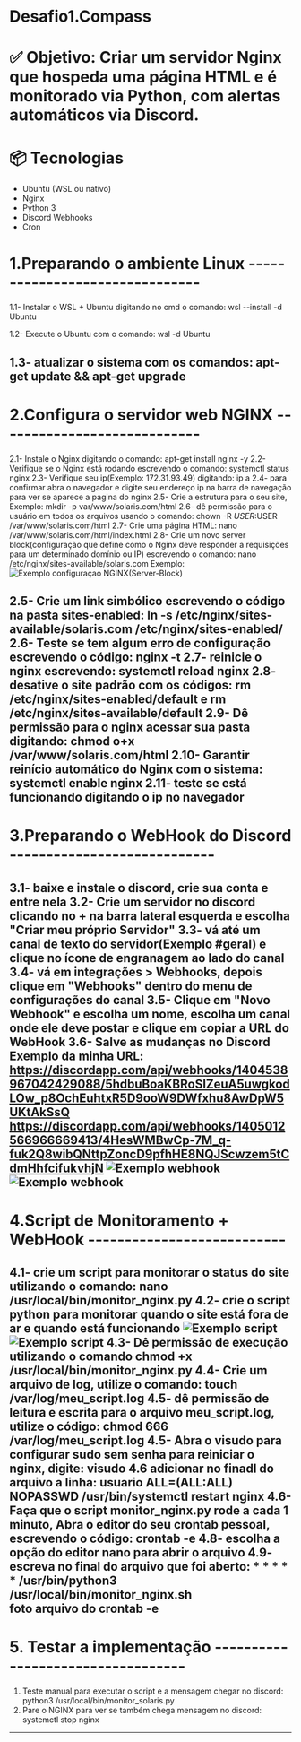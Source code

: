 # Desafio1.Compass

# ✅ Objetivo: Criar um servidor Nginx que hospeda uma página HTML e é monitorado via Python, com alertas automáticos via Discord.


# 📦 Tecnologias
- Ubuntu (WSL ou nativo)
- Nginx
- Python 3 
- Discord Webhooks
- Cron

# 1.Preparando o ambiente Linux -------------------------------
1.1- Instalar o WSL + Ubuntu digitando no cmd o comando: wsl --install -d Ubuntu

1.2- Execute o Ubuntu com o comando: wsl -d Ubuntu

1.3- atualizar o sistema com os comandos: apt-get update && apt-get upgrade
--------------------------------------------------------------------------------------------------------------------------------------------------------------------



# 2.Configura o servidor web NGINX ----------------------------
2.1- Instale o Nginx digitando o comando: apt-get install nginx -y
2.2- Verifique se o Nginx está rodando escrevendo o comando: systemctl status nginx
2.3- Verifique seu ip(Exemplo: 172.31.93.49) digitando: ip a
2.4- para confirmar abra o navegador e digite seu endereço ip na barra de navegação para ver se aparece a pagina do nginx
2.5- Crie a estrutura para o seu site, Exemplo: mkdir -p var/www/solaris.com/html
2.6- dê permissão para o usuário em todos os arquivos usando o comando: chown -R $USER:$USER /var/www/solaris.com/html
2.7- Crie uma página HTML: nano /var/www/solaris.com/html/index.html
2.8- Crie um novo server block(configuração que define como o Nginx deve responder a requisições para um determinado domínio ou IP) escrevendo o comando: nano /etc/nginx/sites-available/solaris.com
Exemplo:
![Exemplo configuraçao NGINX(Server-Block)](imagens/server-block.png)

2.5- Crie um link simbólico escrevendo o código na pasta sites-enabled: ln -s /etc/nginx/sites-available/solaris.com /etc/nginx/sites-enabled/
2.6- Teste se tem algum erro de configuração escrevendo o código: nginx -t
2.7- reinicie o nginx escrevendo: systemctl reload nginx
2.8- desative o site padrão com os códigos: rm /etc/nginx/sites-enabled/default e rm /etc/nginx/sites-available/default
2.9- Dê permissão para o nginx acessar sua pasta digitando: chmod o+x /var/www/solaris.com/html 
2.10- Garantir reinício automático do Nginx com o sistema: systemctl enable nginx
2.11- teste se está funcionando digitando o ip no navegador 
--------------------------------------------------------------------------------------------------------------------------------------------------------------------


# 3.Preparando o WebHook do Discord ----------------------------
3.1- baixe e instale o discord, crie sua conta e entre nela
3.2- Crie um servidor no discord clicando no + na barra lateral esquerda e escolha "Criar meu próprio Servidor"
3.3- vá até um canal de texto do servidor(Exemplo #geral) e clique no ícone de engranagem ao lado do canal
3.4- vá em integrações > Webhooks, depois clique em "Webhooks" dentro do menu de configurações do canal
3.5- Clique em "Novo Webhook" e escolha um nome, escolha um canal onde ele deve postar e clique em copiar a URL do WebHook
3.6- Salve as mudanças no Discord
Exemplo da minha URL: https://discordapp.com/api/webhooks/1404538967042429088/5hdbuBoaKBRoSIZeuA5uwgkodLOw_p8OchEuhtxR5D9ooW9DWfxhu8AwDpW5UKtAkSsQ
https://discordapp.com/api/webhooks/1405012566966669413/4HesWMBwCp-7M_q-fuk2Q8wibQNttpZoncD9pfhHE8NQJScwzem5tCdmHhfcifukvhjN
![Exemplo webhook](imagens/webhook1.png)
![Exemplo webhook](imagens/webhook2.png)
--------------------------------------------------------------------------------------------------------------------------------------------------------------------



# 4.Script de Monitoramento + WebHook ---------------------------
4.1- crie um script para monitorar o status do site utilizando o comando: nano /usr/local/bin/monitor_nginx.py
4.2- crie o script python para monitorar quando o site está fora de ar e quando está funcionando
![Exemplo script](imagens/script1.png)
![Exemplo script](imagens/script2.png)
4.3- Dê permissão de execução utilizando o comando chmod +x /usr/local/bin/monitor_nginx.py
4.4- Crie um arquivo de log, utilize o comando: touch /var/log/meu_script.log
4.5- dê permissão de leitura e escrita para o arquivo meu_script.log, utilize o código: chmod 666 /var/log/meu_script.log
4.5- Abra o visudo para configurar sudo sem senha para reiniciar o nginx, digite: visudo
4.6 adicionar no finadl do arquivo a linha: usuario ALL=(ALL:ALL) NOPASSWD /usr/bin/systemctl restart nginx
4.6- Faça que o script monitor_nginx.py rode a cada 1 minuto, Abra o editor do seu crontab pessoal, escrevendo o código: crontab -e
4.8- escolha a opção do editor nano para abrir o arquivo
4.9- escreva no final do arquivo que foi aberto: * * * * * /usr/bin/python3 /usr/local/bin/monitor_nginx.sh  
foto arquivo do crontab -e
--------------------------------------------------------------------------------------------------------------------------------------------------------------------




# 5. Testar a implementação ----------------------------------
1. Teste manual para executar o script e a mensagem chegar no discord: python3  /usr/local/bin/monitor_solaris.py
2. Pare o NGINX para ver se também chega mensagem no discord: systemctl stop nginx
--------------------------------------------------------------------------------------------------------------------------------------------------------------------



